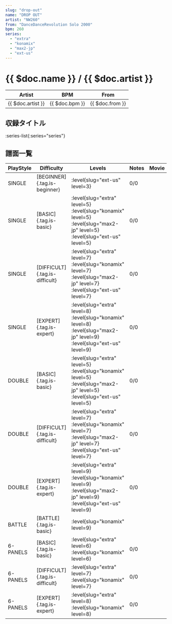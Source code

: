 ```yaml
---
slug: "drop-out"
name: "DROP OUT"
artist: "NW260"
from: "DanceDanceRevolution Solo 2000"
bpm: 260
series:
  - "extra"
  - "konamix"
  - "max2-jp"
  - "ext-us"
---
```


# {{ $doc.name }} / {{ $doc.artist }}

|Artist|BPM|From|
|------|---|----|
|{{ $doc.artist }}|{{ $doc.bpm }}|{{ $doc.from }}|

## 収録タイトル

:series-list{:series="series"}

## 譜面一覧

|PlayStyle|Difficulty|Levels|Notes|Movie|
|---------|----------|------|-----|-----|
|SINGLE|[BEGINNER]{.tag.is-beginner}|:level{slug="ext-us" level=3}|0/0||
|SINGLE|[BASIC]{.tag.is-basic}|:level{slug="extra" level=5} :level{slug="konamix" level=5} :level{slug="max2-jp" level=5} :level{slug="ext-us" level=5}|0/0||
|SINGLE|[DIFFICULT]{.tag.is-difficult}|:level{slug="extra" level=7} :level{slug="konamix" level=7} :level{slug="max2-jp" level=7} :level{slug="ext-us" level=7}|0/0||
|SINGLE|[EXPERT]{.tag.is-expert}|:level{slug="extra" level=8} :level{slug="konamix" level=8} :level{slug="max2-jp" level=9} :level{slug="ext-us" level=9}|0/0||
|DOUBLE|[BASIC]{.tag.is-basic}|:level{slug="extra" level=5} :level{slug="konamix" level=5} :level{slug="max2-jp" level=5} :level{slug="ext-us" level=5}|0/0||
|DOUBLE|[DIFFICULT]{.tag.is-difficult}|:level{slug="extra" level=7} :level{slug="konamix" level=7} :level{slug="max2-jp" level=7} :level{slug="ext-us" level=7}|0/0||
|DOUBLE|[EXPERT]{.tag.is-expert}|:level{slug="extra" level=9} :level{slug="konamix" level=9} :level{slug="max2-jp" level=9} :level{slug="ext-us" level=9}|0/0||
|BATTLE|[BATTLE]{.tag.is-basic}|:level{slug="konamix" level=9}|||
|6-PANELS|[BASIC]{.tag.is-basic}|:level{slug="extra" level=6} :level{slug="konamix" level=6}|0/0||
|6-PANELS|[DIFFICULT]{.tag.is-difficult}|:level{slug="extra" level=7} :level{slug="konamix" level=7}|0/0||
|6-PANELS|[EXPERT]{.tag.is-expert}|:level{slug="extra" level=8} :level{slug="konamix" level=8}|0/0||
